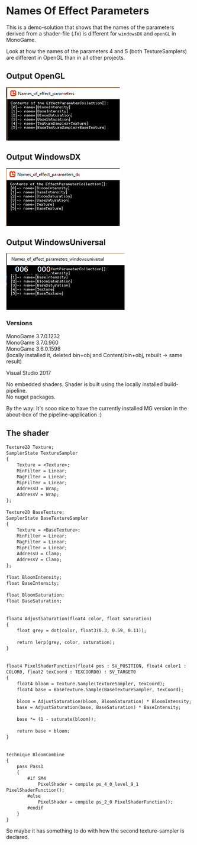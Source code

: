 # Names Of Effect Parameters

This is a demo-solution that shows that the names of the parameters derived from a shader-file (.fx) is different for `windowsDX` and `openGL` in MonoGame.

Look at how the names of the parameters 4 and 5 (both TextureSamplers) are different in OpenGL than in all other projects.

## Output OpenGL

![Icon](https://github.com/UnterrainerInformatik/MonoGame_names_of_effect_parameters/raw/master/output_opengl.png)

## Output WindowsDX

![Icon](https://github.com/UnterrainerInformatik/MonoGame_names_of_effect_parameters/raw/master/output_windows.png)

## Output WindowsUniversal

![Icon](https://github.com/UnterrainerInformatik/MonoGame_names_of_effect_parameters/raw/master/output_universal.png)

### Versions

MonoGame 3.7.0.1232  
MonoGame 3.7.0.960  
MonoGame 3.6.0.1598  
(locally installed it, deleted bin+obj and Content/bin+obj, rebuilt -> same result)

Visual Studio 2017

No embedded shaders. Shader is built using the locally installed build-pipeline.  
No nuget packages.

By the way: It's sooo nice to have the currently installed MG version in the about-box of the pipeline-application :)

## The shader

```hlsl
Texture2D Texture;
SamplerState TextureSampler
{
    Texture = <Texture>;
    MinFilter = Linear;
    MagFilter = Linear;
    MipFilter = Linear;
    AddressU = Wrap;
    AddressV = Wrap;
};

Texture2D BaseTexture;
SamplerState BaseTextureSampler
{
    Texture = <BaseTexture>;
    MinFilter = Linear;
    MagFilter = Linear;
    MipFilter = Linear;
    AddressU = Clamp;
    AddressV = Clamp;
};

float BloomIntensity;
float BaseIntensity;

float BloomSaturation;
float BaseSaturation;


float4 AdjustSaturation(float4 color, float saturation)
{
    float grey = dot(color, float3(0.3, 0.59, 0.11));

    return lerp(grey, color, saturation);
}


float4 PixelShaderFunction(float4 pos : SV_POSITION, float4 color1 : COLOR0, float2 texCoord : TEXCOORD0) : SV_TARGET0
{
    float4 bloom = Texture.Sample(TextureSampler, texCoord);
    float4 base = BaseTexture.Sample(BaseTextureSampler, texCoord);
    
    bloom = AdjustSaturation(bloom, BloomSaturation) * BloomIntensity;
    base = AdjustSaturation(base, BaseSaturation) * BaseIntensity;
    
    base *= (1 - saturate(bloom));
    
    return base + bloom;
}


technique BloomCombine
{
    pass Pass1
    {
		#if SM4
			PixelShader = compile ps_4_0_level_9_1 PixelShaderFunction();
		#else
			PixelShader = compile ps_2_0 PixelShaderFunction();
		#endif
    }
}

```

So maybe it has something to do with how the second texture-sampler is declared.
